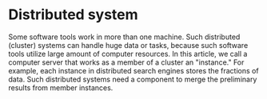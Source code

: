 # Distributed system
Some software tools work in more than one machine. Such distributed (cluster) systems can handle huge data or tasks, because such software tools utilize large amount of computer resources.
In this article, we call a computer server that works as a member of a cluster an "instance." For example, each instance in distributed search engines stores the fractions of data.
Such distributed systems need a component to merge the preliminary results from member instances.
